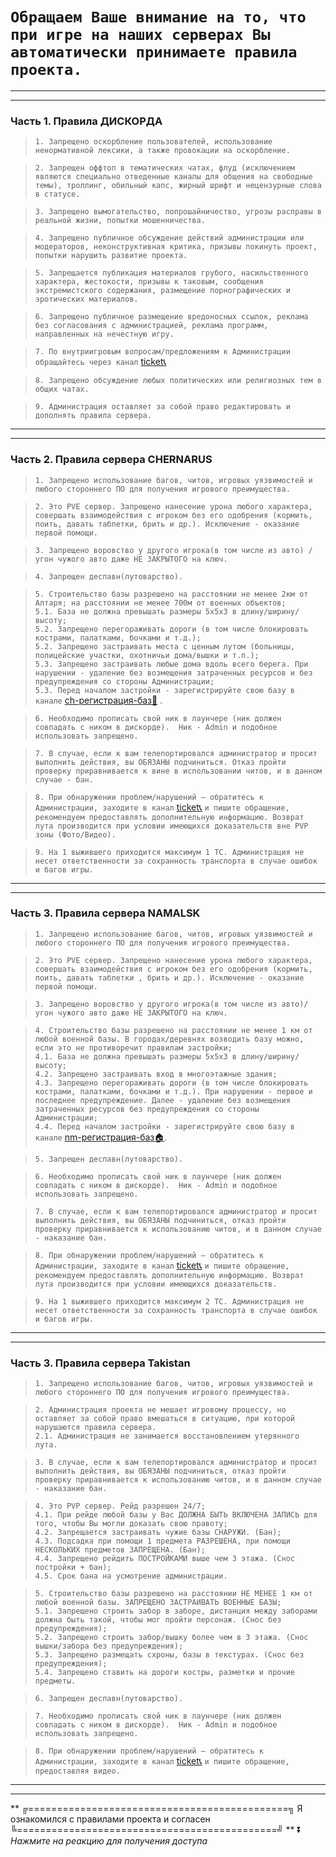 # `Обращаем Ваше внимание на то, что при игре на наших серверах Вы автоматически принимаете правила проекта.`  
---
---
### Часть 1. Правила ДИСКОРДА  
> `1. Запрещено оскорбление пользователей, использование ненормативной лексики, а также провокации на оскорбление.`

> `2. Запрещен оффтоп в тематических чатах, флуд (исключением являются специально отведенные каналы для общения на свободные темы), троллинг, обильный капс, жирный шрифт и нецензурные слова в статусе.`

> `3. Запрещено вымогательство, попрошайничество, угрозы расправы в реальной жизни, попытки мошенничества.`

> `4. Запрещено публичное обсуждение действий администрации или модераторов, неконструктивная критика, призывы покинуть проект, попытки нарушить развитие проекта.`

> `5. Запрещается публикация материалов грубого, насильственного характера, жестокости, призывы к таковым, сообщения экстремистского содержания, размещение порнографических и эротических материалов.`

> `6. Запрещено публичное размещение вредоносных ссылок, реклама без согласования с администрацией, реклама программ, направленных на нечестную игру.`

> `7. По внутриигровым вопросам/предложениям к Администрации обращайтесь через канал` [ticket📞](https://discord.com/channels/882391822238896178/916732835405115433)

> `8. Запрещено обсуждение любых политических или религиозных тем в общих чатах.`

> `9. Администрация оставляет за собой право редактировать и дополнять правила сервера.`

---
---
### Часть 2. Правила сервера CHERNARUS

> `1. Запрещено использование багов, читов, игровых уязвимостей и любого стороннего ПО для получения игрового преимущества. `

> `2. Это PVE сервер. Запрещено нанесение урона любого характера, совершать взаимодействия с игроком без его одобрения (кормить, поить, давать таблетки, брить и др.). Исключение - оказание первой помощи.`

> `3. Запрещено воровство у другого игрока(в том числе из авто) / угон чужого авто даже НЕ ЗАКРЫТОГО на ключ.`

> `4. Запрещен деспавн(лутоварство).`

> `5. Строительство базы разрешено на расстоянии не менее 2км от Алтаря; на расстоянии не менее 700м от военных объектов;`  
> `5.1. База не должна превышать размеры 5х5х3 в длину/ширину/высоту;`  
> `5.2. Запрещено перегораживать дороги (в том числе блокировать кострами, палатками, бочками и т.д.);`  
> `5.2. Запрещено застраивать места с ценным лутом (больницы, полицейские участки, охотничьи дома/вышки и т.п.);`  
> `5.3. Запрещено застраивать любые дома вдоль всего берега. При нарушении - удаление без возмещения затраченных ресурсов и без предупреждения со стороны Администрации;`  
> `5.3. Перед началом застройки - зарегистрируйте свою базу в канале` [ch-регистрация-баз🏡](https://discord.gg/9Ftus92HR7) .  

> `6. Необходимо прописать свой ник в лаунчере (ник должен совпадать с ником в дискорде).  Ник - Admin и подобное использовать запрещено.`

> `7. В случае, если к вам телепортировался администратор и просит выполнить действия, вы ОБЯЗАНЫ подчиниться. Отказ пройти проверку приравнивается к вине в использовании читов, и в данном случае - бан.`

> `8. При обнаружении проблем/нарушений — обратитесь к Администрации, заходите в канал` [ticket📞](https://discord.com/channels/882391822238896178/916732835405115433) `и пишите обращение, рекомендуем предоставлять дополнительную информацию. Возврат лута производится при условии имеющихся доказательств вне PVP зоны (Фото/Видео).`

> `9. На 1 выжившего приходится максимум 1 ТС. Администрация не несет ответственности за сохранность транспорта в случае ошибок и багов игры.`

---
---
### Часть 3. Правила сервера NAMALSK

> `1. Запрещено использование багов, читов, игровых уязвимостей и любого стороннего ПО для получения игрового преимущества.`

> `2. Это PVE сервер. Запрещено нанесение урона любого характера, совершать взаимодействия с игроком без его одобрения (кормить, поить, давать таблетки , брить и др.). Исключение - оказание первой помощи.`

> `3. Запрещено воровство у другого игрока(в том числе из авто)/угон чужого авто даже НЕ ЗАКРЫТОГО на ключ.`

> `4. Строительство базы разрешено на расстоянии не менее 1 км от любой военной базы. В городах/деревнях возводить базу можно, если это не противоречит правилам застройки;`  
> `4.1. База не должна превышать размеры 5х5х3 в длину/ширину/высоту;`  
> `4.2. Запрещено застраивать вход в многоэтажные здания;`  
> `4.3. Запрещено перегораживать дороги (в том числе блокировать кострами, палатками, бочками и т.д.). При нарушении - первое и последнее предупреждение. Далее - удаление без возмещения затраченных ресурсов без предупреждения со стороны Администрации;`  
> `4.4. Перед началом застройки - зарегистрируйте свою базу в канале` [nm-регистрация-баз🏠](https://discord.gg/hqC2kbunWs).

> `5. Запрещен деспавн(лутоварство). `

> `6. Необходимо прописать свой ник в лаунчере (ник должен совпадать с ником в дискорде).  Ник - Admin и подобное использовать запрещено.`

> `7. В случае, если к вам телепортировался администратор и просит выполнить действия, вы ОБЯЗАНЫ подчиниться, отказ пройти проверку приравнивается к использованию читов, и в данном случае - наказание бан.`

> `8. При обнаружении проблем/нарушений — обратитесь к Администрации, заходите в канал` [ticket📞](https://discord.com/channels/882391822238896178/916732835405115433) `и пишите обращение, рекомендуем предоставлять дополнительную информацию. Возврат лута производится при условии имеющихся доказательств.`

> `9. На 1 выжившего приходится максимум 2 ТС. Администрация не несет ответственности за сохранность транспорта в случае ошибок и багов игры.`

---
---
### Часть 3. Правила сервера Takistan

> `1. Запрещено использование багов, читов, игровых уязвимостей и любого стороннего ПО для получения игрового преимущества. `

> `2. Администрация проекта не мешает игровому процессу, но оставляет за собой право вмешаться в ситуацию, при которой нарушаются правила сервера.`  
> `2.1. Администрация не занимается восстановлением утерянного лута.`

>  `3. В случае, если к вам телепортировался администратор и просит выполнить действия, вы ОБЯЗАНЫ подчиниться, отказ пройти проверку приравнивается к использованию читов, и в данном случае - наказание бан.`

>  `4. Это PVP сервер. Рейд разрешен 24/7;`  
>  `4.1. При рейде любой базы у Вас ДОЛЖНА БЫТЬ ВКЛЮЧЕНА ЗАПИСЬ для того, чтобы Вы могли доказать свою правоту;`  
>  `4.2. Запрещается застраивать чужие базы СНАРУЖИ. (Бан);`  
>  `4.3. Подсадка при помощи 1 предмета РАЗРЕШЕНА, при помощи НЕСКОЛЬКИХ предметов ЗАПРЕЩЕНА. (Бан);`  
>  `4.4. Запрещено рейдить ПОСТРОЙКАМИ выше чем 3 этажа. (Снос постройки + бан);`  
>  `4.5. Срок бана на усмотрение администрации.`

> `5. Строительство базы разрешено на расстоянии НЕ МЕНЕЕ 1 км от любой военной базы. ЗАПРЕЩЕНО ЗАСТРАИВАТЬ ВОЕННЫЕ БАЗЫ;`  
> `5.1. Запрещено строить забор в заборе, дистанция между заборами должна быть такой, чтобы мог пройти персонаж. (Снос без предупреждения);`  
> `5.2. Запрещено строить забор/вышку более чем в 3 этажа. (Снос вышки/забора без предупреждения);`  
> `5.3. Запрещено размещать схроны, базы в текстурах. (Снос без предупреждения);`  
> `5.4. Запрещено ставить на дороги костры, разметки и прочие предметы.`

> `6. Запрещен деспавн(лутоварство).` 

> `7. Необходимо прописать свой ник в лаунчере (ник должен совпадать с ником в дискорде).  Ник - Admin и подобное использовать запрещено.`

> `8. При обнаружении проблем/нарушений — обратитесь к Администрации, заходите в канал` [ticket📞](https://discord.com/channels/882391822238896178/916732835405115433)  `и пишите обращение, предоставляя видео.`

---
---
**
╔=============================================╗
    Я ознакомился с правилами проекта и согласен
╚=============================================╝
**
 :arrow_double_down: *Нажмите на реакцию для получения доступа*
